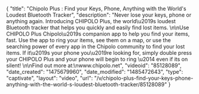 {
    "title": "Chipolo Plus : Find your Keys, Phone, Anything with the World's Loudest Bluetooth Tracker",
    "description": "Never lose your keys, phone or anything again. Introducing CHIPOLO Plus, the world\u2019s loudest Bluetooth tracker that helps you quickly and easily find lost items. \n\nUse CHIPOLO Plus Chipolo\u2019s companion app to help you find your items, fast. Use the app to ring your items, see them on a map, or use the searching power of every app in the Chipolo community to find your lost items. If it\u2019s your phone you\u2019re looking for, simply double press your CHIPOLO Plus  and your phone will begin to ring \u2014 even if its on silent! \n\nFind out more at:\nwww.chipolo.net",
    "videoid": "85128089",
    "date_created": "1475679960",
    "date_modified": "1485472643",
    "type": "captivate",
    "layout": "video",
    "url": "\/v\/chipolo-plus-find-your-keys-phone-anything-with-the-world-s-loudest-bluetooth-tracker\/85128089"
}
